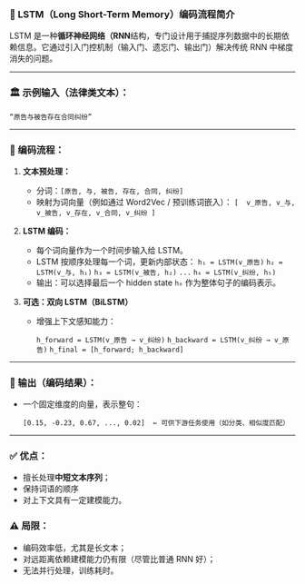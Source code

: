 ### 🧠 LSTM（Long Short-Term Memory）编码流程简介

LSTM 是一种**循环神经网络（RNN**结构，专门设计用于捕捉序列数据中的长期依赖信息。它通过引入门控机制（输入门、遗忘门、输出门）解决传统 RNN 中梯度消失的问题。

---
### 🏛 示例输入（法律类文本）：

`“原告与被告存在合同纠纷”`

---
### 🔧 编码流程：
1. **文本预处理：**
    - 分词：`[原告, 与, 被告, 存在, 合同, 纠纷]`
    - 映射为词向量（例如通过 Word2Vec / 预训练词嵌入）：
        `[  v_原告, v_与, v_被告, v_存在, v_合同, v_纠纷 ]`
        
2. **LSTM 编码：**
    
    - 每个词向量作为一个时间步输入给 LSTM。
    - LSTM 按顺序处理每一个词，更新内部状态：
        `h₁ = LSTM(v_原告)` 
        `h₂ = LSTM(v_与, h₁)` 
        `h₃ = LSTM(v_被告, h₂)` 
        `...` 
        `h₆ = LSTM(v_纠纷, h₅)`
    - 输出：可以选择最后一个 hidden state `h₆` 作为整体句子的编码表示。
        
3. **可选：双向 LSTM（BiLSTM）**

    - 增强上下文感知能力：

        `h_forward = LSTM(v_原告 → v_纠纷)` 
        `h_backward = LSTM(v_纠纷 → v_原告)`
        `h_final = [h_forward; h_backward]`

---

### 🧾 输出（编码结果）：

- 一个固定维度的向量，表示整句：

    `[0.15, -0.23, 0.67, ..., 0.02]  ← 可供下游任务使用（如分类、相似度匹配）`
---

### ✅ 优点：

- 擅长处理**中短文本序列**；
- 保持词语的顺序
- 对上下文具有一定建模能力。

### ⚠️ 局限：

- 编码效率低，尤其是长文本；
- 对远距离依赖建模能力仍有限（尽管比普通 RNN 好）；
- 无法并行处理，训练耗时。